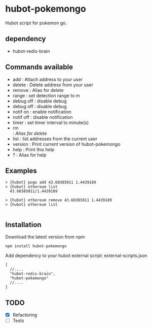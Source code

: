# hubot-pokemongo

Hubot script for pokemon go.

## dependency

- hubot-redis-brain

## Commands available

- add <lat> <long> : Attach address to your user
- delete <lat> <long> : Delete address from your user
- remove <lat> <long> : Alias for delete
- range <meters> : set detection range to <meters>m
- debug off : disable debug
- debug off : disable debug
- notif on : enable notification
- notif off : disable notification
- timer <minutes> : set timer interval to <minutes> minute(s)
- rm <address> : Alias for delete
- list : list addresses from the current user
- version : Print current version of hubot-pokemongo
- help : Print this help
- ? : Alias for help

## Examples

```
> {hubot} pogo add 43.60385011 1.4439189
> {hubot} ethereum list
  43.60385011/1.4439189

> {hubot} ethereum remove 43.60385011 1.4439189
> {hubot} ethereum list


```

## Installation

Download the latest version from npm

```
npm install hubot-pokemongo
```
Add dependency to your hubot external script:
external-scripts.json
```
[
  //....
  "hubot-redis-brain",
  "hubot-pokemongo"
  //....
]

```


## TODO

- [x] Refactoring
- [ ] Tests
